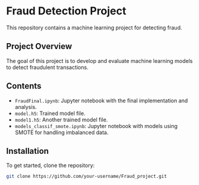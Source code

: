 # Fraud Detection Project

This repository contains a machine learning project for detecting fraud.

## Project Overview

The goal of this project is to develop and evaluate machine learning models to detect fraudulent transactions.

## Contents

- `FraudFinal.ipynb`: Jupyter notebook with the final implementation and analysis.
- `model.h5`: Trained model file.
- `model1.h5`: Another trained model file.
- `models_classif_smote.ipynb`: Jupyter notebook with models using SMOTE for handling imbalanced data.

## Installation

To get started, clone the repository:

```bash
git clone https://github.com/your-username/Fraud_project.git
